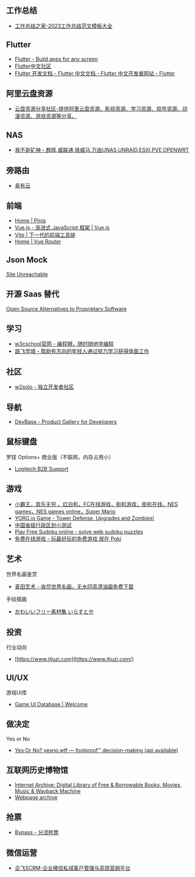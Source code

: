 
## 工作总结

- [工作总结之家-2023工作总结范文模板大全](http://www.gz85.com/)

## Flutter

- [Flutter - Build apps for any screen](https://flutter.dev/)
- [Flutter中文社区](https://flutterchina.club/)
- [Flutter 开发文档 - Flutter 中文文档 - Flutter 中文开发者网站 - Flutter](https://flutter.cn/docs)

## 阿里云盘资源
- [云盘资源分享社区-提供阿里云盘资源、影视资源、学习资源、软件资源、动漫资源、游戏资源等分享。](https://yunpan1.24kdh.cn/)

## NAS
- [我不是矿神 - 群晖,威联通,铁威马,万由UNAS,UNRAID,ESXI,PVE,OPENWRT](https://imnks.com/)

## 旁路由
- [易有云](https://www.linkease.com/)

## 前端

- [Home | Pinia](https://pinia.vuejs.org/zh/)
- [Vue.js - 渐进式 JavaScript 框架 | Vue.js](https://cn.vuejs.org/)
- [Vite | 下一代的前端工具链](https://cn.vitejs.dev/)
- [Home | Vue Router](https://router.vuejs.org/zh/)

## Json Mock

[Site Unreachable](https://dummyjson.com/)

## 开源 Saas 替代

[Open Source Alternatives to Proprietary Software](https://www.opensourcealternative.to/)


## 学习

- [w3cschool官网 - 编程狮，随时随地学编程](https://www.w3cschool.cn/)
- [路飞学城 - 帮助有志向的年轻人通过努力学习获得体面工作](https://www.luffycity.com/)


## 社区

- [w2solo - 独立开发者社区](https://www.w2solo.com/)


## 导航

- [DevBase - Product Gallery for Developers](https://devbase.fyi/)


## 鼠标键盘

罗技 Options+ 商业版（不联网，内存占用小）
- [Logitech B2B Support](https://prosupport.logi.com/)


## 游戏

- [小霸王，其乐无穷 。红白机，FC在线游戏，街机游戏，街机在线，NES games，NES games online，Super Mario](https://www.yikm.net/)
- [YORG.io Game - Tower Defense, Upgrades and Zombies!](https://yorg.io/)
- [中国省级行政区划小测试](https://vultr.youmu.moe/quiz/)
- [Play Free Sudoku online - solve web sudoku puzzles](https://sudoku.com/)
- [免费在线游戏 - 玩最好玩的免费游戏 就在 Poki](https://poki.com/zh)

## 艺术

世界名画鉴赏
- [麦田艺术 - 收尽世界名画，无水印高清油画免费下载](https://www.nbfox.com/)

手绘插画
- [かわいいフリー素材集 いらすとや](https://www.irasutoya.com/)

## 投资
行业动向
- [https://www.itjuzi.com](https://www.itjuzi.com/)


## UI/UX
游戏UI库
- [Game UI Database | Welcome](https://www.gameuidatabase.com/index.php)


## 做决定

Yes or No
- [Yes Or No? yesno.wtf — foolproof™ decision-making (api available)](https://yesno.wtf/)

## 互联网历史博物馆
- [Internet Archive: Digital Library of Free & Borrowable Books, Movies, Music & Wayback Machine](https://archive.org/)
- [Webpage archive](https://archive.ph/)

## 抢票
- [Bypass - 分流抢票](https://www.bypass.cn/)


## 微信运营
- [企飞SCRM-企业微信私域客户管理与高效营销平台](https://scrm.wxb.com/)